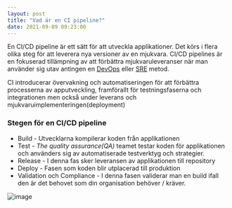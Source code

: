 ```yaml
---
layout: post
title: "Vad är en CI pipeline?"
date: 2021-09-09 09:23:00
--- 
```


En CI/CD pipeline är ett sätt för att utveckla applikationer. Det körs i flera olika steg för att leverera nya versioner av en mjukvara. 
CI/CD pipelines är en fokuserad tillämpning av att förbättra mjukvaruleveranser när man använder sig utav antingen en 
[DevOps](https://www.redhat.com/en/about/videos/learn-cloud-native-series-what-is-devops) eller [SRE](https://www.redhat.com/en/topics/devops/what-is-sre) metod. 

CI introducerar övervakning och automatiseringen för att förbättra processerna av apputveckling, framförallt för testningsfaserna och integrationen
men också under leverans och mjukvaruimplementeringen(deployment)

### Stegen för en CI/CD pipeline
  
  * Build - Utvecklarna kompilerar koden från applikationen
  * Test - <em>The quality assurance(QA)</em> teamet testar koden för applikationen och använders sig av automatiserade testverktyg och strategier. 
  * Release - I denna fas sker leveransen av applikationen till repository
  * Deploy - Fasen som koden blir utplacerad till produktion
  * Validation och Compliance - I denna fasen validerar man en build ifall den är det behovet som din organisation behöver / kräver.


  ![image](https://user-images.githubusercontent.com/65369996/132651098-f651438b-042c-40cf-af4e-dd0b0b84e780.png)



